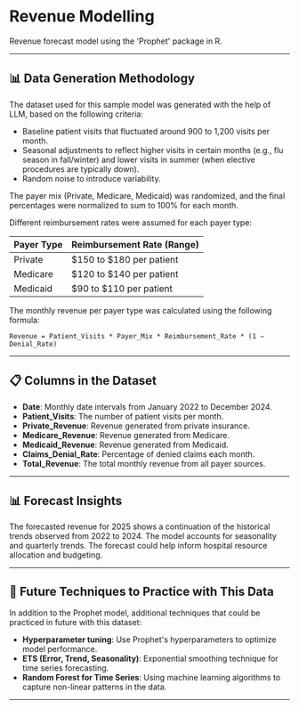 # Revenue Modelling

Revenue forecast model using the 'Prophet' package in R.

---

## 📊 Data Generation Methodology

The dataset used for this sample model was generated with the help of LLM, based on the following criteria:

- Baseline patient visits that fluctuated around 900 to 1,200 visits per month.
- Seasonal adjustments to reflect higher visits in certain months (e.g., flu season in fall/winter) and lower visits in summer (when elective procedures are typically down).
- Random noise to introduce variability.

The payer mix (Private, Medicare, Medicaid) was randomized, and the final percentages were normalized to sum to 100% for each month.

Different reimbursement rates were assumed for each payer type:

| **Payer Type** | **Reimbursement Rate (Range)** |
|---------------|---------------------------------|
| Private       | $150 to $180 per patient        |
| Medicare      | $120 to $140 per patient        |
| Medicaid      | $90 to $110 per patient         |

The monthly revenue per payer type was calculated using the following formula:
```
Revenue = Patient_Visits * Payer_Mix * Reimbursement_Rate * (1 − Denial_Rate)
```
---

## 📋 Columns in the Dataset

- **Date**: Monthly date intervals from January 2022 to December 2024.
- **Patient_Visits**: The number of patient visits per month.
- **Private_Revenue**: Revenue generated from private insurance.
- **Medicare_Revenue**: Revenue generated from Medicare.
- **Medicaid_Revenue**: Revenue generated from Medicaid.
- **Claims_Denial_Rate**: Percentage of denied claims each month.
- **Total_Revenue**: The total monthly revenue from all payer sources.

---

## 📊 Forecast Insights

The forecasted revenue for 2025 shows a continuation of the historical trends observed from 2022 to 2024. The model accounts for seasonality and quarterly trends. The forecast could help inform hospital resource allocation and budgeting. 

---

## 🔬 Future Techniques to Practice with This Data

In addition to the Prophet model, additional techniques that could be practiced in future with this dataset:
- **Hyperparameter tuning**: Use Prophet's hyperparameters to optimize model performance.
- **ETS (Error, Trend, Seasonality)**: Exponential smoothing technique for time series forecasting.
- **Random Forest for Time Series**: Using machine learning algorithms to capture non-linear patterns in the data.

---



